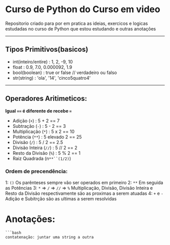 # Curso de Python do Curso em video
Repositorio criado para por em pratica as ideias, exercicos e logicas estudadas no curso de Python que estou estudando e outras anotações

---

## Tipos Primitivos(basicos)
- int(inteiro/entire) : 1, 2, -9, 10
- float : 0.9, 7.0, 0.000092, 1.9
- bool(boolean) : true or false // verdadeiro ou falso
- str(string) : 'ola', '14', 'cinco5quatro4'

---

## Operadores Aritimeticos:

**Igual `==` é diferente de recebe `=`**

- Adição (`+`) : 5 + 2 == 7
- Subtração (`-`) : 5 - 2 == 3
- Multiplicação (`*`) : 5 x 2 == 10
- Potência (`**`) : 5 elevado 2 == 25
- Divisão (`/`) : 5 / 2 == 2.5
- Divisão Inteira (`//`) : 5 // 2 == 2
- Resto da Divisão (`%`) : 5 % 2 == 1
- Raiz Quadrada (n`**``(1/2)`)

### Ordem de precendência:

1: `()` Os parênteses sempre vão ser operados em primeiro
2: `**` Em seguida as Potências
3: `*` => `/` => `//` => `%` Multiplicação, Divisão, Divisão Inteira e Resto da Divisão respectivamente são as proximas a serem atuadas
4: `+` e `-` Adição e Subitrção são as ultimas a serem resolvidas



 
# Anotações:
    ```bash
    contatenação: juntar uma string a outra

